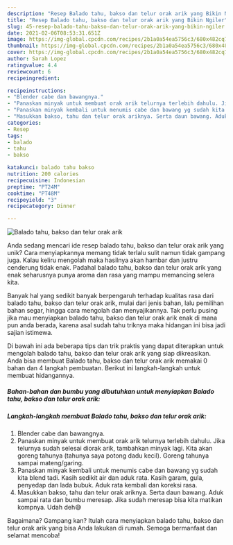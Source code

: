 ```yaml
---
description: "Resep Balado tahu, bakso dan telur orak arik yang Bikin Ngiler"
title: "Resep Balado tahu, bakso dan telur orak arik yang Bikin Ngiler"
slug: 45-resep-balado-tahu-bakso-dan-telur-orak-arik-yang-bikin-ngiler
date: 2021-02-06T08:53:31.651Z
image: https://img-global.cpcdn.com/recipes/2b1a0a54ea5756c3/680x482cq70/balado-tahu-bakso-dan-telur-orak-arik-foto-resep-utama.jpg
thumbnail: https://img-global.cpcdn.com/recipes/2b1a0a54ea5756c3/680x482cq70/balado-tahu-bakso-dan-telur-orak-arik-foto-resep-utama.jpg
cover: https://img-global.cpcdn.com/recipes/2b1a0a54ea5756c3/680x482cq70/balado-tahu-bakso-dan-telur-orak-arik-foto-resep-utama.jpg
author: Sarah Lopez
ratingvalue: 4.4
reviewcount: 6
recipeingredient:

recipeinstructions:
- "Blender cabe dan bawangnya."
- "Panaskan minyak untuk membuat orak arik telurnya terlebih dahulu. Jika telurnya sudah selesai diorak arik, tambahkan minyak lagi. Kita akan goreng tahunya (tahunya saya potong dadu kecil). Goreng tahunya sampai mateng/garing."
- "Panaskan minyak kembali untuk menumis cabe dan bawang yg sudah kita blend tadi. Kasih sedikit air dan aduk rata. Kasih garam, gula, penyedap dan lada bubuk. Aduk rata kembali dan koreksi rasa."
- "Masukkan bakso, tahu dan telur orak ariknya. Serta daun bawang. Aduk sampai rata dan bumbu meresap. Jika sudah meresap bisa kita matikan kompnya. Udah deh😅"
categories:
- Resep
tags:
- balado
- tahu
- bakso

katakunci: balado tahu bakso 
nutrition: 200 calories
recipecuisine: Indonesian
preptime: "PT24M"
cooktime: "PT48M"
recipeyield: "3"
recipecategory: Dinner

---
```



![Balado tahu, bakso dan telur orak arik](https://img-global.cpcdn.com/recipes/2b1a0a54ea5756c3/680x482cq70/balado-tahu-bakso-dan-telur-orak-arik-foto-resep-utama.jpg)

Anda sedang mencari ide resep balado tahu, bakso dan telur orak arik yang unik? Cara menyiapkannya memang tidak terlalu sulit namun tidak gampang juga. Kalau keliru mengolah maka hasilnya akan hambar dan justru cenderung tidak enak. Padahal balado tahu, bakso dan telur orak arik yang enak seharusnya punya aroma dan rasa yang mampu memancing selera kita.

Banyak hal yang sedikit banyak berpengaruh terhadap kualitas rasa dari balado tahu, bakso dan telur orak arik, mulai dari jenis bahan, lalu pemilihan bahan segar, hingga cara mengolah dan menyajikannya. Tak perlu pusing jika mau menyiapkan balado tahu, bakso dan telur orak arik enak di mana pun anda berada, karena asal sudah tahu triknya maka hidangan ini bisa jadi sajian istimewa.




Di bawah ini ada beberapa tips dan trik praktis yang dapat diterapkan untuk mengolah balado tahu, bakso dan telur orak arik yang siap dikreasikan. Anda bisa membuat Balado tahu, bakso dan telur orak arik memakai 0 bahan dan 4 langkah pembuatan. Berikut ini langkah-langkah untuk membuat hidangannya.

<!--inarticleads1-->

##### Bahan-bahan dan bumbu yang dibutuhkan untuk menyiapkan Balado tahu, bakso dan telur orak arik:





<!--inarticleads2-->

##### Langkah-langkah membuat Balado tahu, bakso dan telur orak arik:

1. Blender cabe dan bawangnya.
1. Panaskan minyak untuk membuat orak arik telurnya terlebih dahulu. Jika telurnya sudah selesai diorak arik, tambahkan minyak lagi. Kita akan goreng tahunya (tahunya saya potong dadu kecil). Goreng tahunya sampai mateng/garing.
1. Panaskan minyak kembali untuk menumis cabe dan bawang yg sudah kita blend tadi. Kasih sedikit air dan aduk rata. Kasih garam, gula, penyedap dan lada bubuk. Aduk rata kembali dan koreksi rasa.
1. Masukkan bakso, tahu dan telur orak ariknya. Serta daun bawang. Aduk sampai rata dan bumbu meresap. Jika sudah meresap bisa kita matikan kompnya. Udah deh😅




Bagaimana? Gampang kan? Itulah cara menyiapkan balado tahu, bakso dan telur orak arik yang bisa Anda lakukan di rumah. Semoga bermanfaat dan selamat mencoba!
